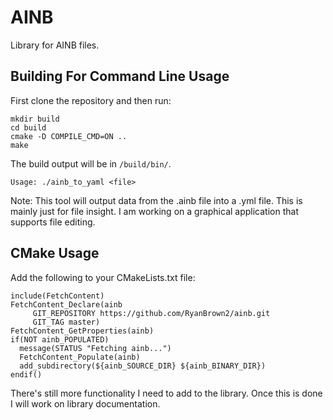 # AINB
Library for AINB files.

## Building For Command Line Usage
First clone the repository and then run:
```
mkdir build
cd build
cmake -D COMPILE_CMD=ON ..
make
```
The build output will be in `/build/bin/`.
```
Usage: ./ainb_to_yaml <file>
```

Note: This tool will output data from the .ainb file into a .yml file. This is mainly just for file insight. I am working on a graphical application that supports file editing.

## CMake Usage
Add the following to your CMakeLists.txt file:
```
include(FetchContent)
FetchContent_Declare(ainb
	 GIT_REPOSITORY https://github.com/RyanBrown2/ainb.git
	 GIT_TAG master)
FetchContent_GetProperties(ainb)
if(NOT ainb_POPULATED)
  message(STATUS "Fetching ainb...")
  FetchContent_Populate(ainb)
  add_subdirectory(${ainb_SOURCE_DIR} ${ainb_BINARY_DIR})
endif()
```

There's still more functionality I need to add to the library. Once this is done I will work on library documentation.
